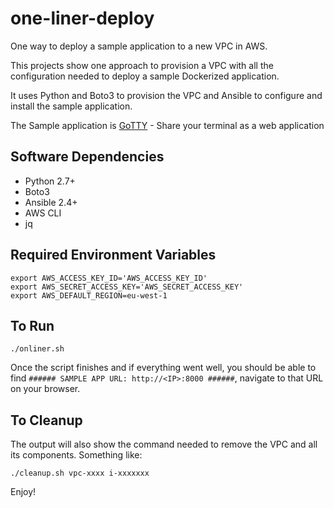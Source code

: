 # one-liner-deploy
One way to deploy a sample application to a new VPC in AWS.

This projects show one approach to provision a VPC with all the configuration needed to deploy a sample Dockerized application.

It uses Python and Boto3 to provision the VPC and Ansible to configure and install the sample application.

The Sample application is [GoTTY](https://github.com/yudai/gotty) - Share your terminal as a web application


## Software Dependencies

* Python 2.7+
* Boto3
* Ansible 2.4+
* AWS CLI
* jq

## Required Environment Variables
```
export AWS_ACCESS_KEY_ID='AWS_ACCESS_KEY_ID'
export AWS_SECRET_ACCESS_KEY='AWS_SECRET_ACCESS_KEY'
export AWS_DEFAULT_REGION=eu-west-1
```


## To Run

```
./onliner.sh
```

Once the script finishes and if everything went well, you should be able to
find `###### SAMPLE APP URL: http://<IP>:8000 ######`, navigate to that URL on your browser.

## To Cleanup

The output will also show the command needed to remove the VPC and all its components.
Something like:

```
./cleanup.sh vpc-xxxx i-xxxxxxx
```


Enjoy!
